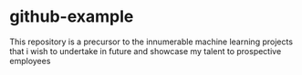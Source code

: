 # github-example
This repository is a precursor to the innumerable machine learning projects that i wish to undertake in future and showcase my talent to prospective employees
